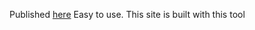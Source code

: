 Published [here](https://github.com/sbihere/sbihere.github.io/tree/main)
Easy to use.
This site is built with this tool
